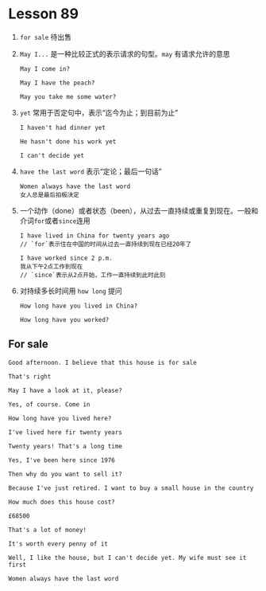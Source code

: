 # Lesson 89

1. `for sale` 待出售

2. `May I...` 是一种比较正式的表示请求的句型。`may` 有请求允许的意思

   ```
   May I come in?

   May I have the peach?

   May you take me some water?
   ```

3. `yet` 常用于否定句中，表示“迄今为止；到目前为止”

   ```
   I haven't had dinner yet

   He hasn't done his work yet

   I can't decide yet
   ```

4. `have the last word` 表示“定论；最后一句话”

   ```
   Women always have the last word
   女人总是最后拍板决定
   ```

5. 一个动作（done）或者状态（been），从过去一直持续或重复到现在。一般和介词`for`或者`since`连用

   ```
   I have lived in China for twenty years ago
   // `for`表示住在中国的时间从过去一直持续到现在已经20年了

   I have worked since 2 p.m.
   我从下午2点工作到现在
   // `since`表示从2点开始，工作一直持续到此时此刻
   ```

6. 对持续多长时间用 `how long` 提问

   ```
   How long have you lived in China?

   How long have you worked?
   ```

## For sale

```
Good afternoon. I believe that this house is for sale

That's right

May I have a look at it, please?

Yes, of course. Come in

How long have you lived here?

I've lived here fir twenty years

Twenty years! That's a long time

Yes, I've been here since 1976

Then why do you want to sell it?

Because I've just retired. I want to buy a small house in the country

How much does this house cost?

£68500

That's a lot of money!

It's worth every penny of it

Well, I like the house, but I can't decide yet. My wife must see it first

Women always have the last word
```
